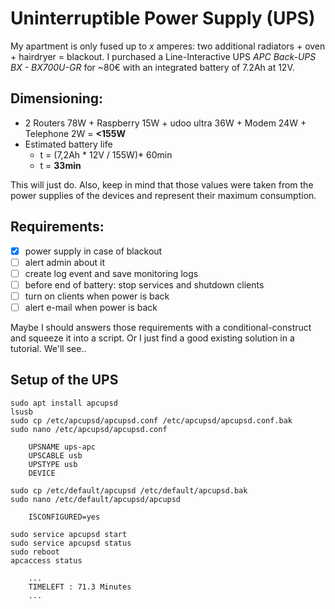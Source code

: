 # Uninterruptible Power Supply (UPS)

My apartment is only fused up to *x* amperes: two additional radiators + oven + hairdryer = blackout. I purchased a Line-Interactive UPS *APC Back-UPS BX - BX700U-GR* for ~80€ with an integrated battery of 7.2Ah at 12V.

## Dimensioning:
- 2 Routers 78W + Raspberry 15W + udoo ultra 36W + Modem 24W + Telephone 2W = **<155W**
- Estimated battery life
	- t = (7,2Ah * 12V / 155W)* 60min
	- t = **33min**

This will just do. Also, keep in mind that those values were taken from the power supplies of the devices and represent their maximum consumption.

## Requirements:
- [x] power supply in case of blackout
- [ ] alert admin about it
- [ ] create log event and save monitoring logs
- [ ] before end of battery: stop services and shutdown clients
- [ ] turn on clients when power is back
- [ ] alert e-mail when power is back

Maybe I should answers those requirements with a conditional-construct and squeeze it into a script.
Or I just find a good existing solution in a tutorial. We'll see..


## Setup of the UPS
```
sudo apt install apcupsd
lsusb
sudo cp /etc/apcupsd/apcupsd.conf /etc/apcupsd/apcupsd.conf.bak
sudo nano /etc/apcupsd/apcupsd.conf

	UPSNAME ups-apc
	UPSCABLE usb
	UPSTYPE usb
	DEVICE

sudo cp /etc/default/apcupsd /etc/default/apcupsd.bak
sudo nano /etc/default/apcupsd/apcupsd
	
	ISCONFIGURED=yes
	
sudo service apcupsd start
sudo service apcupsd status
sudo reboot
apcaccess status

	...
	TIMELEFT : 71.3 Minutes
	...
```
